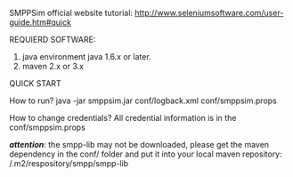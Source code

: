 SMPPSim official website tutorial:
http://www.seleniumsoftware.com/user-guide.htm#quick

REQUIERD SOFTWARE:
1. java environment java 1.6.x or later.
2. maven 2.x or 3.x

QUICK START

How to run?
java -jar smppsim.jar conf/logback.xml conf/smppsim.props

How to change credentials?
All credential information is in the conf/smppsim.props

***attention***:
the smpp-lib may not be downloaded, please get the maven dependency 
in the conf/ folder and put it into your local maven repository:
/.m2/respository/smpp/smpp-lib
